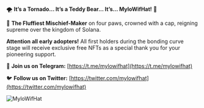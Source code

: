 
🌪️ **It’s a Tornado... It’s a Teddy Bear... It’s… MyloWifHat!** 🐾

👑 **The Fluffiest Mischief-Maker** on four paws, crowned with a cap, reigning supreme over the kingdom of Solana.

**Attention all early adopters!** All first holders during the bonding curve stage will receive exclusive free NFTs as a special thank you for your pioneering support.

🔗 **Join us on Telegram:** [https://t.me/mylowifhat](https://t.me/mylowifhat)

🐦 **Follow us on Twitter:** [https://twitter.com/mylowifhat](https://twitter.com/mylowifhat)

![MyloWifHat](logo.png)
